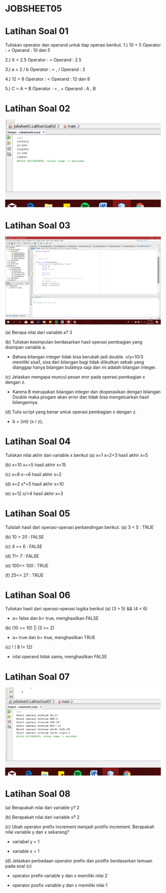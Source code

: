 # JOBSHEET05

# Latihan Soal 01

Tuliskan operator dan operand untuk tiap operasi berikut.
1.)	10 + 5
Operator : +
Operand : 10 dan 5

2.) X = 2.5
Operator : = 
Operand : 2.5

3.)	a = 2 / b
Operator : = , /
Operand : 2

4.)	12 < 8
Operator : <
Operand : 12 dan 8

5.)	C = A + B
Operator : = , +
Operand : A , B

# Latihan Soal 02

![Alt Text](https://github.com/inamyrpl28/JOBSHEET05/blob/master/2019-08-22%20(4).png)

# Latihan Soal 03 

![Alt Text](https://github.com/inamyrpl28/JOBSHEET05/blob/master/2019-08-22%20(2).png)

(a)	Berapa nilai dari variable a? 3

(b)	Tuliskan kesimpulan berdasarkan hasil operasi pembagian yang disimpan variable a.
-	Bahwa bilangan integer tidak bisa berubah jadi double. x/y=10/3 memiliki sisa1, sisa dari bilangan bagi tidak diikutkan sebab yang dianggap hanya bilangan bulatnya saja dan ini adalah bilangan integer.

(c)	Jelaskan mengapa muncul pesan eror pada operasi pembagian x dengan z.
-	Karena B merupakan bilangan integer dan dioperasikan dengan bilangan Double maka progam akan error dan tidak bisa mengeluarkan hasil bilangannya.	

(d)	 Tulis script yang benar untuk operasi pembagian x dengan z.
-	b = (int) (x / z); 

# Latihan Soal 04 

Tuliskan nilai akhir dari variable x berikut
(a)	x=1
x=2+3
hasil akhir x=5

(b)	x=10
x+=5
hasil akhir x=15

(c)	x=8
x-=6
hasil akhir x=2

(d)	x=2
x*=5
hasil akhir x=10

(e)	x=12
x/=4
hasil akhir x=3

# Latihan Soal 05

Tulislah hasil dari operasi-operasi perbandingan berikut.
(a)	3 < 5 : TRUE

(b)	10 > 20 : FALSE

(c)	4 == 6 : FALSE

(d)	7!= 7 : FALSE

(e)	100>= 100 : TRUE

(f)	25<= 27 : TRUE

# Latihan Soal 06

Tuliskan hasil dari operasi-operasi logika berikut
(a)	(3 > 5) && (4 < 6)
-	a= false dan b= true, menghasilkan FALSE

(b)	(10 == 10) || (3 >= 2)
-	a= true dan b= true, menghasilkan TRUE

(c)	! ( 8 != 12)
-	nilai operand tidak sama, menghasilkan FALSE

# Latihan Soal 07

![Alt Text](https://github.com/inamyrpl28/JOBSHEET05/blob/master/2019-08-22%20(5).png)

# Latihan Soal 08

(a)	Berapakah nilai dari variable y? 2

(b)	Berapakah nilai dari variable x? 2

(c)	Ubah operator prefix increment menjadi postfix increment. Berapakah nilai variable y dan x sekarang? 

- variabel y = 1
    
- variable x = 1

(d) Jelaskan perbedaan operator prefix dan postfix berdasarkan temuan pada soal (c) 
- operator prefix variable y dan x memiliki nilai 2

- operator posfix variable y dan x memiliki nilai 1



